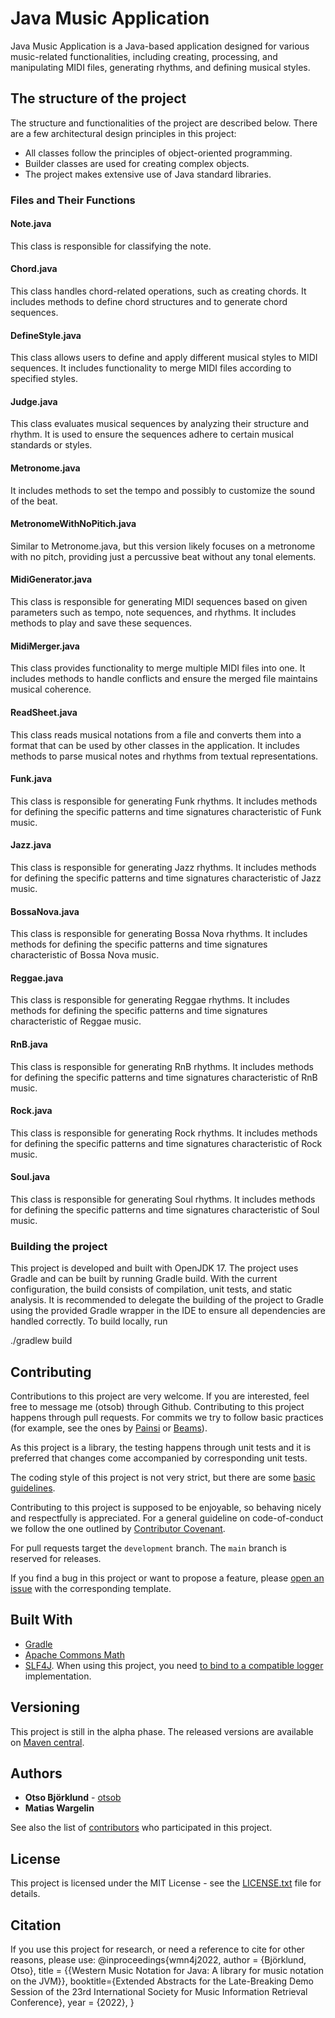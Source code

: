 # Java Music Application

Java Music Application is a Java-based application designed for various music-related functionalities, including creating, processing, and manipulating MIDI files, generating rhythms, and defining musical styles.

## The structure of the project

The structure and functionalities of the project are described below. There are a few architectural design principles in this project:

* All classes follow the principles of object-oriented programming.
* Builder classes are used for creating complex objects.
* The project makes extensive use of Java standard libraries.

### Files and Their Functions

#### Note.java
This class is responsible for classifying the note.

#### Chord.java
This class handles chord-related operations, such as creating chords. It includes methods to define chord structures and to generate chord sequences.

#### DefineStyle.java
This class allows users to define and apply different musical styles to MIDI sequences. It includes functionality to merge MIDI files according to specified styles.

#### Judge.java
This class evaluates musical sequences by analyzing their structure and rhythm. It is used to ensure the sequences adhere to certain musical standards or styles.

#### Metronome.java
It includes methods to set the tempo and possibly to customize the sound of the beat.

#### MetronomeWithNoPitich.java
Similar to Metronome.java, but this version likely focuses on a metronome with no pitch, providing just a percussive beat without any tonal elements.

#### MidiGenerator.java
This class is responsible for generating MIDI sequences based on given parameters such as tempo, note sequences, and rhythms. It includes methods to play and save these sequences.

#### MidiMerger.java
This class provides functionality to merge multiple MIDI files into one. It includes methods to handle conflicts and ensure the merged file maintains musical coherence.

#### ReadSheet.java
This class reads musical notations from a file and converts them into a format that can be used by other classes in the application. It includes methods to parse musical notes and rhythms from textual representations.

#### Funk.java
This class is responsible for generating Funk rhythms. It includes methods for defining the specific patterns and time signatures characteristic of Funk music.

#### Jazz.java
This class is responsible for generating Jazz rhythms. It includes methods for defining the specific patterns and time signatures characteristic of Jazz music.

#### BossaNova.java
This class is responsible for generating Bossa Nova rhythms. It includes methods for defining the specific patterns and time signatures characteristic of Bossa Nova music.

#### Reggae.java
This class is responsible for generating Reggae rhythms. It includes methods for defining the specific patterns and time signatures characteristic of Reggae music.

#### RnB.java
This class is responsible for generating RnB rhythms. It includes methods for defining the specific patterns and time signatures characteristic of RnB music.

#### Rock.java
This class is responsible for generating Rock rhythms. It includes methods for defining the specific patterns and time signatures characteristic of Rock music.

#### Soul.java
This class is responsible for generating Soul rhythms. It includes methods for defining the specific patterns and time signatures characteristic of Soul music.

### Building the project

This project is developed and built with OpenJDK 17. The project uses Gradle and can be built by running Gradle build. With the current configuration, the build consists of compilation, unit tests, and static analysis. It is recommended to delegate the building of the project to Gradle using the provided Gradle wrapper in the IDE to ensure all dependencies are handled correctly. To build locally, run

./gradlew build

## Contributing

Contributions to this project are very welcome. If you are interested, feel free to message me (otsob) through Github. Contributing to this project happens through pull requests. For commits we try to follow basic practices (for example, see the ones by [Painsi](https://gist.github.com/robertpainsi/b632364184e70900af4ab688decf6f53)
or [Beams](https://chris.beams.io/posts/git-commit/)).

As this project is a library, the testing happens through unit tests and it is preferred that changes come accompanied by corresponding unit tests.

The coding style of this project is not very strict, but there are some [basic guidelines](CODING_CONVENTIONS.md).

Contributing to this project is supposed to be enjoyable, so behaving nicely and respectfully is appreciated. For a general guideline on code-of-conduct we follow the one outlined by [Contributor Covenant](https://www.contributor-covenant.org/version/1/4/code-of-conduct).

For pull requests target the `development` branch. The `main` branch is reserved for releases.

If you find a bug in this project or want to propose a feature, please [open an issue](https://github.com/otsob/wmn4j/issues/new/choose) with the corresponding template.

## Built With

* [Gradle](https://gradle.org)
* [Apache Commons Math](https://commons.apache.org/proper/commons-math/)
* [SLF4J](http://www.slf4j.org). When using this project, you need [to bind to a compatible logger](https://www.slf4j.org/manual.html#swapping) implementation.

## Versioning

This project is still in the alpha phase. The released versions are available on [Maven central](https://search.maven.org/artifact/org.wmn4j/wmn4j).

## Authors

* **Otso Björklund** - [otsob](https://github.com/otsob)
* **Matias Wargelin**

See also the list of [contributors](https://github.com/otsob/wmn4j/graphs/contributors) who participated in this project.

## License

This project is licensed under the MIT License - see the [LICENSE.txt](LICENSE.txt) file for details.

## Citation

If you use this project for research, or need a reference to cite for other reasons, please use:
@inproceedings{wmn4j2022,
author = {Björklund, Otso},
title = {{Western Music Notation for Java: A library for music notation on the JVM}},
booktitle={Extended Abstracts for the Late-Breaking Demo Session of the 23rd International Society for Music Information Retrieval Conference},
year = {2022},
}
